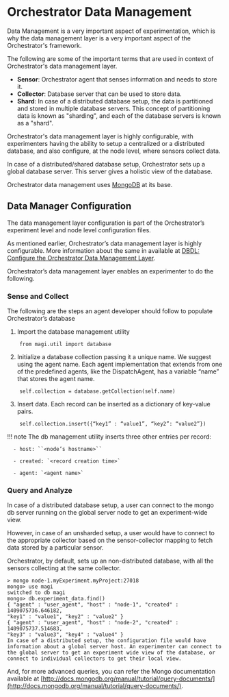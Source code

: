 # Orchestrator Data Management

Data Management is a very important aspect of experimentation, which is why the data management layer is a very important aspect of the Orchestrator's framework.

The following are some of the important terms that are used in context of Orchestrator's data management layer.

- **Sensor**: Orchestrator agent that senses information and needs to store it.
- **Collector**: Database server that can be used to store data.
- **Shard**: In case of a distributed database setup, the data is partitioned and stored in multiple database servers. This concept of partitioning data is known as "sharding", and each of the database servers is known as a "shard".

Orchestrator's data management layer is highly configurable, with experimenters having the ability to setup a centralized or a distributed database, and also configure, at the node level, where sensors collect data.

In case of a distributed/shared database setup, Orchestrator sets up a global database server. This server gives a holistic view of the database.

Orchestrator data management uses [MongoDB](http://www.mongodb.org) at its base.

## Data Manager Configuration

The data management layer configuration is part of the Orchestrator’s experiment level and node level configuration files.

As mentioned earlier, Orchestrator’s data management layer is highly configurable. More information about the same in available at <a href="/orchestrator/orchestrator-config/#dbdl-configure-the-magi-data-management-layer">DBDL: Configure the Orchestrator Data Management Layer</a>.

Orchestrator’s data management layer enables an experimenter to do the following.

### Sense and Collect

The following are the steps an agent developer should follow to populate Orchestrator’s database

1. Import the database management utility
~~~~
    from magi.util import database
~~~~
2. Initialize a database collection passing it a unique name. We suggest using the agent name. Each agent implementation that extends from one of the predefined agents, like the DispatchAgent, has a variable “name” that stores the agent name.
~~~~
    self.collection = database.getCollection(self.name)
~~~~
3. Insert data. Each record can be inserted as a dictionary of key-value pairs.
~~~~
    self.collection.insert({“key1” : “value1”, “key2”: “value2”})
~~~~

!!! note
    The db management utility inserts three other entries per record:
    
      - host: ``<node’s hostname>``
      
      - created: `<record creation time>`
      
      - agent: `<agent name>`

### Query and Analyze

In case of a distributed database setup, a user can connect to the mongo db server running on the global server node to get an experiment-wide view.

However, in case of an unsharded setup, a user would have to connect to the appropriate collector based on the sensor-collector mapping to fetch data stored by a particular sensor.

Orchestrator, by default, sets up an non-distributed database, with all the sensors collecting at the same collector.

    > mongo node-1.myExperiment.myProject:27018
    mongo> use magi
    switched to db magi
    mongo> db.experiment_data.find()
    { "agent" : "user_agent", "host" : "node-1", "created" : 1409075736.646182,
    "key1" : "value1", "key2" : "value2" }
    { "agent" : "user_agent", "host" : "node-2", "created" : 1409075737.514683,
    "key3" : "value3", "key4" : "value4" }
    In case of a distributed setup, the configuration file would have information about a global server host. An experimenter can connect to the global server to get an experiment wide view of the database, or connect to individual collectors to get their local view.

And, for more advanced queries, you can refer the Mongo documentation available at [http://docs.mongodb.org/manual/tutorial/query-documents/](http://docs.mongodb.org/manual/tutorial/query-documents/).